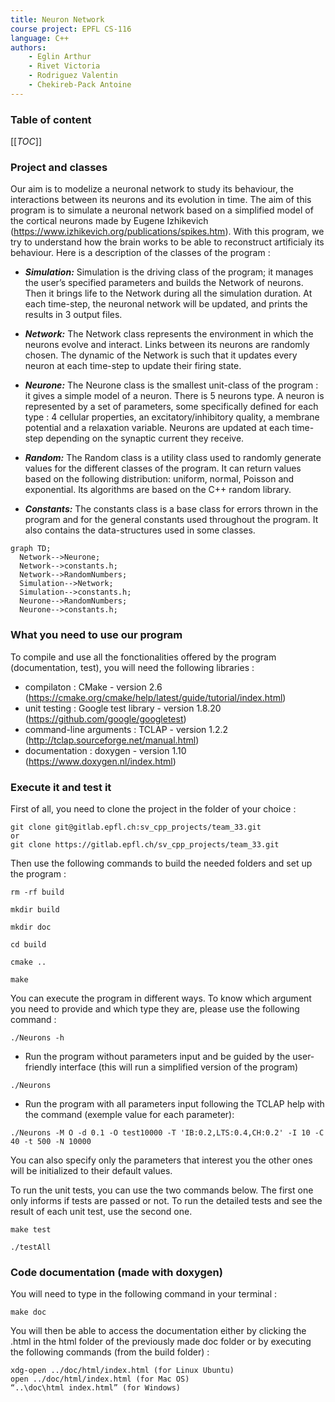 ```yaml
---
title: Neuron Network
course project: EPFL CS-116
language: C++
authors: 
    - Eglin Arthur
    - Rivet Victoria
    - Rodriguez Valentin
    - Chekireb-Pack Antoine
---
```


### Table of content

[[_TOC_]]

### Project and classes

Our aim is to modelize a neuronal network to study its behaviour, the interactions between its neurons and its evolution in time. The aim of this program is to simulate a neuronal network based on a simplified model of the cortical neurons made by Eugene Izhikevich (https://www.izhikevich.org/publications/spikes.htm). With this program, we try to understand how the brain works to be able to reconstruct artificialy its behaviour. Here is a description of the classes of the program :

* ___Simulation:___ Simulation is the driving class of the program; it manages the user’s specified parameters and builds the Network of neurons. Then it brings life to the Network during all the simulation duration. At each time-step, the neuronal network will be updated, and prints the results in 3 output files.

* ___Network:___ The Network class represents the environment in which the neurons evolve and interact. Links between its neurons are randomly chosen. The dynamic of the Network is such that it updates every neuron at each time-step to update their firing state. 

* ___Neurone:___ The Neurone class is the smallest unit-class of the program : it gives a simple model of a neuron. There is 5 neurons type. A neuron is represented by a set of parameters, some specifically defined for each type : 4 cellular properties, an excitatory/inhibitory quality, a membrane potential and a relaxation variable. Neurons are updated at each time-step depending on the synaptic current they receive.

* ___Random:___ The Random class is a utility class used to randomly generate values for the different classes of the program. It can return values based on the following distribution: uniform, normal, Poisson and exponential. Its algorithms are based on the C++ random library.

* ___Constants:___ The constants class is a base class for errors thrown in the program and for the general constants used throughout the program. It also contains the data-structures used in some classes.

```mermaid
graph TD;
  Network-->Neurone;
  Network-->constants.h;
  Network-->RandomNumbers;
  Simulation-->Network;
  Simulation-->constants.h;
  Neurone-->RandomNumbers;
  Neurone-->constants.h;
```

### What you need to use our program

To compile and use all the fonctionalities offered by the program (documentation, test), you will need the following libraries :
* compilaton : CMake - version 2.6 (https://cmake.org/cmake/help/latest/guide/tutorial/index.html)
* unit testing : Google test library - version 1.8.20 (https://github.com/google/googletest)
* command-line arguments : TCLAP - version 1.2.2 (http://tclap.sourceforge.net/manual.html)
* documentation : doxygen - version 1.10 (https://www.doxygen.nl/index.html)

### Execute it and test it

First of all, you need to clone the project in the folder of your choice :

    git clone git@gitlab.epfl.ch:sv_cpp_projects/team_33.git
    or
    git clone https://gitlab.epfl.ch/sv_cpp_projects/team_33.git

Then use the following commands to build the needed folders and set up the program : 

    rm -rf build 

    mkdir build
        
    mkdir doc  

    cd build 

    cmake ..
             
    make      

You can execute the program in different ways. To know which argument you need to provide and which type they are, please use the following command :  

    ./Neurons -h

-    Run the program without parameters input and be guided by the user-friendly interface (this will run a simplified version of the program)
    
    ./Neurons
        
-    Run the program with all parameters input following the TCLAP help with the command (exemple value for each parameter):
    
    ./Neurons -M O -d 0.1 -O test10000 -T 'IB:0.2,LTS:0.4,CH:0.2' -I 10 -C 40 -t 500 -N 10000

You can also specify only the parameters that interest you the other ones will be initialized to their default values.

To run the unit tests, you can use the two commands below. The first one only informs if tests are passed or not. To run the detailed tests and see the result of each unit test, use the second one.

    make test 

    ./testAll

### Code documentation (made with doxygen)

You will need to type in the following command in your terminal :

    make doc

You will then be able to access the documentation either by clicking the .html in the html folder of the previously made doc folder or by executing the following commands (from the build folder) :

    xdg-open ../doc/html/index.html (for Linux Ubuntu)
    open ../doc/html/index.html (for Mac OS)
    “..\doc\html index.html” (for Windows)
    

